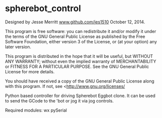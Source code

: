 # spherebot_control

Designed by Jesse Merritt www.github.com/jes1510 October 12, 2014.

This program is free software: you can redistribute it and/or modify it under the terms of the GNU General Public License as published by the Free Software Foundation, either version 3 of the License, or (at your option) any later version.

This program is distributed in the hope that it will be useful, but WITHOUT ANY WARRANTY; without even the implied warranty of MERCHANTABILITY or FITNESS FOR A PARTICULAR PURPOSE. See the GNU General Public License for more details.

You should have received a copy of the GNU General Public License along with this program. If not, see <http://www.gnu.org/licenses/

Python based controller for driving Spherebot Eggbot clone.  It can be used to send the GCode to the 'bot or jog it via jog controls.


Required modules:
wx
pySerial 
